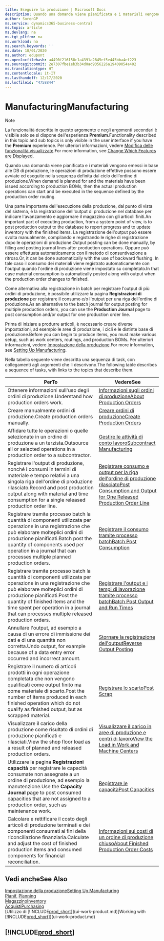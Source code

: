 ```yaml
---
title: Eseguire la produzione | Microsoft Docs
description: Quando una domanda viene pianificata e i materiali vengono emessi in base alle DB di produzione, le operazioni di produzione effettive possono essere avviate ed eseguite nella sequenza definita dal ciclo dell'ordine di produzione.
author: SorenGP
ms.service: dynamics365-business-central
ms.topic: article
ms.devlang: na
ms.tgt_pltfrm: na
ms.workload: na
ms.search.keywords: ''
ms.date: 10/01/2020
ms.author: edupont
ms.openlocfilehash: a4490f216158c1a4391a2845ef5e445bba4ef223
ms.sourcegitcommit: 2e7307fbe1eb3b34d0ad9356226a19409054a402
ms.translationtype: HT
ms.contentlocale: it-IT
ms.lasthandoff: 12/17/2020
ms.locfileid: "4758844"
---
```

# <a name="manufacturing"></a><span data-ttu-id="213d4-103">Manufacturing</span><span class="sxs-lookup"><span data-stu-id="213d4-103">Manufacturing</span></span>
> [!NOTE]
> <span data-ttu-id="213d4-104">La funzionalità descritta in questo argomento e negli argomenti secondari è visibile solo se si dispone dell'esperienza **Premium**.</span><span class="sxs-lookup"><span data-stu-id="213d4-104">Functionality described in this topic and sub topics is only visible in the user interface if you have the **Premium** experience.</span></span> <span data-ttu-id="213d4-105">Per ulteriori informazioni, vedere [Modifica delle funzionalità visualizzate](ui-experiences.md).</span><span class="sxs-lookup"><span data-stu-id="213d4-105">For more information, see [Change Which Features are Displayed](ui-experiences.md).</span></span>

<span data-ttu-id="213d4-106">Quando una domanda viene pianificata e i materiali vengono emessi in base alle DB di produzione, le operazioni di produzione effettive possono essere avviate ed eseguite nella sequenza definita dal ciclo dell'ordine di produzione.</span><span class="sxs-lookup"><span data-stu-id="213d4-106">When demand is planned for and the materials have been issued according to production BOMs, then the actual production operations can start and be executed in the sequence defined by the production order routing.</span></span>  

<span data-ttu-id="213d4-107">Una parte importante dell'esecuzione della produzione, dal punto di vista del sistema, è la registrazione dell'output di produzione nel database per indicare l'avanzamento e aggiornare il magazzino con gli articoli finiti.</span><span class="sxs-lookup"><span data-stu-id="213d4-107">An important part of executing production, from a system point of view, is to post production output to the database to report progress and to update inventory with the finished items.</span></span> <span data-ttu-id="213d4-108">La registrazione dell'output può essere svolta manualmente, compilando e registrando le righe di registrazione dopo le operazioni di produzione.</span><span class="sxs-lookup"><span data-stu-id="213d4-108">Output posting can be done manually, by filling and posting journal lines after production operations.</span></span> <span data-ttu-id="213d4-109">Oppure può essere effettuata automaticamente con il metodo di consuntivazione a ritroso.</span><span class="sxs-lookup"><span data-stu-id="213d4-109">Or, it can be done automatically with the use of backward flushing.</span></span> <span data-ttu-id="213d4-110">In tale caso il consumo dei materiali viene registrato automaticamente con l'output quando l'ordine di produzione viene impostato su completato.</span><span class="sxs-lookup"><span data-stu-id="213d4-110">In that case material consumption is automatically posted along with output when the production order changes to finished.</span></span>  

<span data-ttu-id="213d4-111">Come alternativa alla registrazione in batch per registrare l'output di più ordini di produzione, è possibile utilizzare la pagina **Registrazioni di produzione** per registrare il consumo e/o l'output per una riga dell'ordine di produzione.</span><span class="sxs-lookup"><span data-stu-id="213d4-111">As an alternative to the batch journal for output posting for multiple production orders, you can use the **Production Journal** page to post consumption and/or output for one production order line.</span></span>

<span data-ttu-id="213d4-112">Prima di iniziare a produrre articoli, è necessario creare diverse impostazioni, ad esempio le aree di produzione, i cicli e le distinte base di produzione.</span><span class="sxs-lookup"><span data-stu-id="213d4-112">Before you can begin to produce items, you must make various setup, such as work centers, routings, and production BOMs.</span></span> <span data-ttu-id="213d4-113">Per ulteriori informazioni, vedere [Impostazione della produzione](production-configure-production-processes.md).</span><span class="sxs-lookup"><span data-stu-id="213d4-113">For more information, see [Setting Up Manufacturing](production-configure-production-processes.md).</span></span>

<span data-ttu-id="213d4-114">Nella tabella seguente viene descritta una sequenza di task, con collegamenti agli argomenti che li descrivono.</span><span class="sxs-lookup"><span data-stu-id="213d4-114">The following table describes a sequence of tasks, with links to the topics that describe them.</span></span>   

|<span data-ttu-id="213d4-115">**Per**</span><span class="sxs-lookup"><span data-stu-id="213d4-115">**To**</span></span>|<span data-ttu-id="213d4-116">**Vedere**</span><span class="sxs-lookup"><span data-stu-id="213d4-116">**See**</span></span>|  
|------------|-------------|  
|<span data-ttu-id="213d4-117">Ottenere informazioni sull'uso degli ordini di produzione.</span><span class="sxs-lookup"><span data-stu-id="213d4-117">Understand how production orders work.</span></span>|[<span data-ttu-id="213d4-118">Informazioni sugli ordini di produzione</span><span class="sxs-lookup"><span data-stu-id="213d4-118">About Production Orders</span></span>](production-about-production-orders.md)|
|<span data-ttu-id="213d4-119">Creare manualmente ordini di produzione.</span><span class="sxs-lookup"><span data-stu-id="213d4-119">Create production orders manually.</span></span>|[<span data-ttu-id="213d4-120">Creare ordini di produzione</span><span class="sxs-lookup"><span data-stu-id="213d4-120">Create Production Orders</span></span>](production-how-to-create-production-orders.md)|
|<span data-ttu-id="213d4-121">Affidare tutte le operazioni o quelle selezionate in un ordine di produzione a un terzista.</span><span class="sxs-lookup"><span data-stu-id="213d4-121">Outsource all or selected operations in a production order to a subcontractor.</span></span>|[<span data-ttu-id="213d4-122">Gestire le attività di conto lavoro</span><span class="sxs-lookup"><span data-stu-id="213d4-122">Subcontract Manufacturing</span></span>](production-how-to-subcontract-manufacturing.md)|
|<span data-ttu-id="213d4-123">Registrare l'output di produzione, nonché i consumi in termini di materiale e tempo relativi a una singola riga dell'ordine di produzione rilasciato.</span><span class="sxs-lookup"><span data-stu-id="213d4-123">Record and post production output along with material and time consumption for a single released production order line.</span></span>|[<span data-ttu-id="213d4-124">Registrare consumo e output per la riga dell'ordine di produzione rilasciato</span><span class="sxs-lookup"><span data-stu-id="213d4-124">Post Consumption and Output for One Released Production Order Line</span></span>](production-how-to-register-consumption-and-output.md)|  
|<span data-ttu-id="213d4-125">Registrare tramite processo batch la quantità di componenti utilizzata per operazione in una registrazione che può elaborare molteplici ordini di produzione pianificati.</span><span class="sxs-lookup"><span data-stu-id="213d4-125">Batch post the quantity of components used per operation in a journal that can processes multiple planned production orders.</span></span>|[<span data-ttu-id="213d4-126">Registrare il consumo tramite processo batch</span><span class="sxs-lookup"><span data-stu-id="213d4-126">Batch Post Consumption</span></span>](production-how-to-post-consumption.md)|
|<span data-ttu-id="213d4-127">Registrare tramite processo batch la quantità di componenti utilizzata per operazione in una registrazione che può elaborare molteplici ordini di produzione pianificati.</span><span class="sxs-lookup"><span data-stu-id="213d4-127">Post the quantity of finished items and the time spent per operation in a journal that can processes multiple released production orders.</span></span>|[<span data-ttu-id="213d4-128">Registrare l'output e i tempi di lavorazione tramite processo batch</span><span class="sxs-lookup"><span data-stu-id="213d4-128">Batch Post Output and Run Times</span></span>](production-how-to-post-output-quantity.md)|
|<span data-ttu-id="213d4-129">Annullare l'output, ad esempio a causa di un errore di immissione dei dati e di una quantità non corretta.</span><span class="sxs-lookup"><span data-stu-id="213d4-129">Undo output, for example because of a data entry error occurred and incorrect amount.</span></span>  |[<span data-ttu-id="213d4-130">Stornare la registrazione dell'output</span><span class="sxs-lookup"><span data-stu-id="213d4-130">Reverse Output Posting</span></span>](production-how-to-reverse-output-posting.md)|  
|<span data-ttu-id="213d4-131">Registrare il numero di articoli prodotti in ogni operazione completata che non vengono qualificati come output finito ma come materiale di scarto.</span><span class="sxs-lookup"><span data-stu-id="213d4-131">Post the number of items produced in each finished operation which do not qualify as finished output, but as scrapped material.</span></span>|[<span data-ttu-id="213d4-132">Registrare lo scarto</span><span class="sxs-lookup"><span data-stu-id="213d4-132">Post Scrap</span></span>](production-how-to-post-scrap.md)|
|<span data-ttu-id="213d4-133">Visualizzare il carico della produzione come risultato di ordini di produzione pianificati e rilasciati.</span><span class="sxs-lookup"><span data-stu-id="213d4-133">View the shop floor load as a result of planned and released production orders.</span></span>|[<span data-ttu-id="213d4-134">Visualizzare il carico in aree di produzione e centri di lavoro</span><span class="sxs-lookup"><span data-stu-id="213d4-134">View the Load in Work and Machine Centers</span></span>](production-how-to-view-the-load-on-work-centers.md)|      
|<span data-ttu-id="213d4-135">Utilizzare la pagina **Registrazioni capacità** per registrare le capacità consumate non assegnate a un ordine di produzione, ad esempio la manutenzione.</span><span class="sxs-lookup"><span data-stu-id="213d4-135">Use the **Capacity Journal** page to post consumed capacities that are not assigned to a production order, such as maintenance work.</span></span>|[<span data-ttu-id="213d4-136">Registrare le capacità</span><span class="sxs-lookup"><span data-stu-id="213d4-136">Post Capacities</span></span>](production-how-to-post-capacities.md)|  
|<span data-ttu-id="213d4-137">Calcolare e rettificare il costo degli articoli di produzione terminati e dei componenti consumati ai fini della riconciliazione finanziaria.</span><span class="sxs-lookup"><span data-stu-id="213d4-137">Calculate and adjust the cost of finished production items and consumed components for financial reconciliation.</span></span>|[<span data-ttu-id="213d4-138">Informazioni sui costi di un ordine di produzione chiuso</span><span class="sxs-lookup"><span data-stu-id="213d4-138">About Finished Production Order Costs</span></span>](finance-about-finished-production-order-costs.md)|  

## <a name="see-also"></a><span data-ttu-id="213d4-139">Vedi anche</span><span class="sxs-lookup"><span data-stu-id="213d4-139">See Also</span></span>  
[<span data-ttu-id="213d4-140">Impostazione della produzione</span><span class="sxs-lookup"><span data-stu-id="213d4-140">Setting Up Manufacturing</span></span>](production-configure-production-processes.md)  
<span data-ttu-id="213d4-141">[Pianif.](production-planning.md)    </span><span class="sxs-lookup"><span data-stu-id="213d4-141">[Planning](production-planning.md)    </span></span>  
[<span data-ttu-id="213d4-142">Magazzino</span><span class="sxs-lookup"><span data-stu-id="213d4-142">Inventory</span></span>](inventory-manage-inventory.md)  
[<span data-ttu-id="213d4-143">Acquisti</span><span class="sxs-lookup"><span data-stu-id="213d4-143">Purchasing</span></span>](purchasing-manage-purchasing.md)  
<span data-ttu-id="213d4-144">[Utilizzo di [!INCLUDE[prod_short](includes/prod_short.md)]](ui-work-product.md)</span><span class="sxs-lookup"><span data-stu-id="213d4-144">[Working with [!INCLUDE[prod_short](includes/prod_short.md)]](ui-work-product.md)</span></span>

## [!INCLUDE[prod_short](includes/free_trial_md.md)]  
